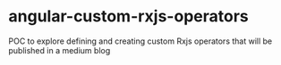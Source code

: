 # angular-custom-rxjs-operators

POC to explore defining and creating custom Rxjs operators that will be published in a medium blog 

